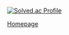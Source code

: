 <div>

  [![Solved.ac Profile](http://mazassumnida.wtf/api/v2/generate_badge?boj=gusxo1820)](https://solved.ac/gusxo1820/)

  [Homepage](https://htproject.shop)
</div>
